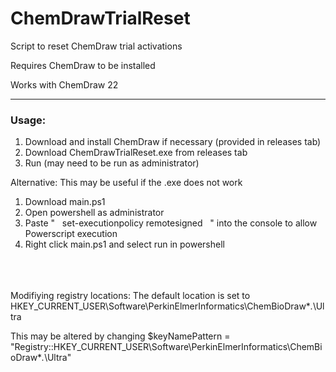 # ChemDrawTrialReset
Script to reset ChemDraw trial activations

Requires ChemDraw to be installed

Works with ChemDraw 22

_____
<h3>Usage: </h3> 

1. Download and install ChemDraw if necessary (provided in releases tab)
2. Download ChemDrawTrialReset.exe from releases tab
3. Run (may need to be run as administrator)

Alternative:
This may be useful if the .exe does not work

1. Download main.ps1
2. Open powershell as administrator
3. Paste " &nbsp; set-executionpolicy remotesigned &nbsp; " into the console to allow Powerscript execution
4. Right click main.ps1 and select run in powershell
<br><br/>
<br><br/>

Modifiying registry locations: 
The default location is set to HKEY_CURRENT_USER\Software\PerkinElmerInformatics\ChemBioDraw\**.*\Ultra

This may be altered by changing 
$keyNamePattern = "Registry::HKEY_CURRENT_USER\Software\PerkinElmerInformatics\ChemBioDraw\**.*\Ultra"
